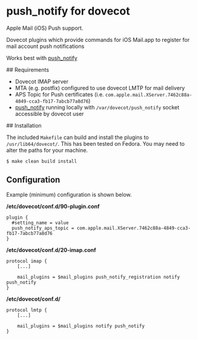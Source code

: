 # push_notify for dovecot

Apple Mail (iOS) Push support.

Dovecot plugins which provide commands for iOS Mail.app to register for mail account push notifications

Works best with [push_notify][push_notify]

## Requirements

- Dovecot IMAP server
- MTA (e.g. postfix) configured to use dovecot LMTP for mail delivery
- APS Topic for Push certificates (i.e. `com.apple.mail.XServer.7462c88a-4849-cca3-fb17-7abcb77a8d76`)
- [push_notify][push_notify] running locally with `/var/dovecot/push_notify` socket accessible by dovecot user

## Installation

The included `Makefile` can build and install the plugins to `/usr/lib64/dovecot/`. This has been tested on Fedora. You may need to alter the paths for your machine.

```
$ make clean build install
```

## Configuration

Example (minimum) configuration is shown below.

**/etc/dovecot/conf.d/90-plugin.conf**

```
plugin {
  #setting_name = value
  push_notify_aps_topic = com.apple.mail.XServer.7462c88a-4849-cca3-fb17-7abcb77a8d76
}
```

**/etc/dovecot/conf.d/20-imap.conf**
```
protocol imap {
	[...]

	mail_plugins = $mail_plugins push_notify_registration notify push_notify
}
```

**/etc/dovecot/conf.d/**
```
protocol lmtp {
	[...]

	mail_plugins = $mail_plugins notify push_notify
}
```

[push_notify]: https://github.com/argon/push_notify
